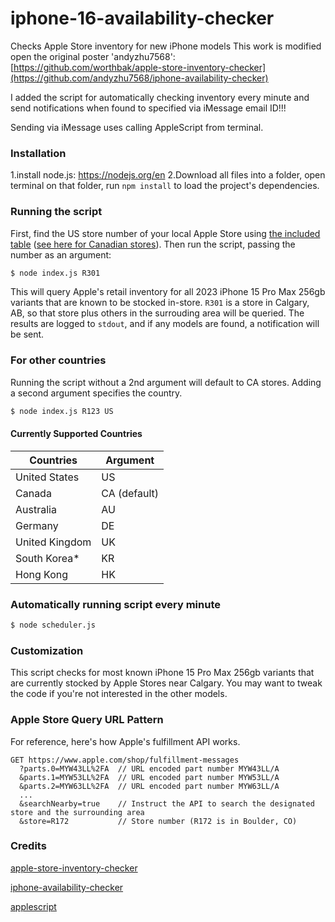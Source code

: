 # iphone-16-availability-checker
Checks Apple Store inventory for new iPhone models
This work is modified open the original poster 'andyzhu7568':
[https://github.com/worthbak/apple-store-inventory-checker](https://github.com/andyzhu7568/iphone-availability-checker)

I added the script for automatically checking inventory every minute and send notifications when found to specified via iMessage email ID!!!

Sending via iMessage uses calling AppleScript from terminal.

### Installation 
1.install node.js:
https://nodejs.org/en
2.Download all files into a folder, open terminal on that folder, run `npm install` to load the project's dependencies. 

### Running the script
First, find the US store number of your local Apple Store using [the included table](./apple-store-numbers-us.md) ([see here for Canadian stores](./apple-store-numbers-canada.md)). Then run the script, passing the number as an argument:

```sh
$ node index.js R301
```

This will query Apple's retail inventory for all 2023 iPhone 15 Pro Max 256gb variants that are known to be stocked in-store. `R301` is a store in Calgary, AB, so that store plus others in the surrouding area will be queried. The results are logged to `stdout`, and if any models are found, a notification will be sent. 

### For other countries

Running the script without a 2nd argument will default to CA stores. Adding a second argument specifies the country.
```sh
$ node index.js R123 US
```

#### Currently Supported Countries
| Countries         | Argument     |
| ----------------- | ------------ |
| United States     | US           |
| Canada            | CA (default) |
| Australia         | AU           |
| Germany           | DE           |
| United Kingdom    | UK           |
| South Korea*      | KR           |
| Hong Kong         | HK           |



### Automatically running script every minute

```sh
$ node scheduler.js
```

### Customization 
This script checks for most known iPhone 15 Pro Max 256gb variants that are currently stocked by Apple Stores near Calgary.
You may want to tweak the code if you're not interested in the other models.

### Apple Store Query URL Pattern
For reference, here's how Apple's fulfillment API works.

```
GET https://www.apple.com/shop/fulfillment-messages
  ?parts.0=MYW43LL%2FA  // URL encoded part number MYW43LL/A
  &parts.1=MYW53LL%2FA  // URL encoded part number MYW53LL/A
  &parts.2=MYW63LL%2FA  // URL encoded part number MYW63LL/A
  ...
  &searchNearby=true    // Instruct the API to search the designated store and the surrounding area
  &store=R172           // Store number (R172 is in Boulder, CO)
```

### Credits
[apple-store-inventory-checker](https://github.com/worthbak/apple-store-inventory-checker)

[iphone-availability-checker](https://github.com/andyzhu7568/iphone-availability-checker)

[applescript](https://www.npmjs.com/package/applescript)



